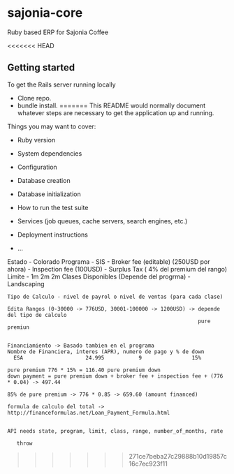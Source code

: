 # sajonia-core
Ruby based ERP for Sajonia Coffee

<<<<<<< HEAD
## Getting started
 To get the Rails server running locally
* Clone repo.
* bundle install.
=======
This README would normally document whatever steps are necessary to get the
application up and running.

Things you may want to cover:

* Ruby version

* System dependencies

* Configuration

* Database creation

* Database initialization

* How to run the test suite

* Services (job queues, cache servers, search engines, etc.)

* Deployment instructions

* ...


Estado - Colorado
    Programa - SIS  - Broker fee (editable) (250USD por ahora)
                    - Inspection fee (100USD)
                    - Surplus Tax ( 4% del premium del rango) 
    Limite - 1m 2m 2m
    Clases Disponibles (Depende del progrma) - Landscaping
   
    Tipo de Calculo - nivel de payrol o nivel de ventas (para cada clase)

    Edita Rangos (0-30000 -> 776USD, 30001-100000 -> 1200USD) -> depende del tipo de calculo
                                                                 pure premiun


    Financiamiento -> Basado tambien en el programa
    Nombre de Financiera, interes (APR), numero de pago y % de down 
      ESA                    24.995           9                15%
       
    pure premium 776 * 15% = 116.40 pure premium down
    down payment = pure premium down + broker fee + inspection fee + (776 * 0.04) -> 497.44
    
    85% de pure premium -> 776 * 0.85 -> 659.60 (amount financed)

    formula de calculo del total -> http://financeformulas.net/Loan_Payment_Formula.html

    
    API needs state, program, limit, class, range, number_of_months, rate

       throw 
>>>>>>> 271ce7beba27c29888b10d19857c16c7ec923f11
